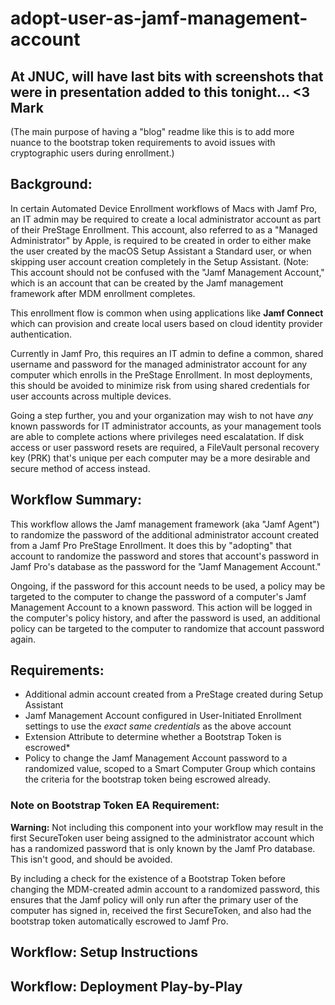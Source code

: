 # adopt-user-as-jamf-management-account

## At JNUC, will have last bits with screenshots that were in presentation added to this tonight... <3 Mark

(The main purpose of having a "blog" readme like this is to add more nuance to the bootstrap token requirements to avoid issues with cryptographic users during enrollment.)


## Background:

In certain Automated Device Enrollment workflows of Macs with Jamf Pro, an IT admin may be required to create a local administrator account as part of their PreStage Enrollment. This account, also referred to as a "Managed Administrator" by Apple, is required to be created in order to either make the user created by the macOS Setup Assistant a Standard user, or when skipping user account creation completely in the Setup Assistant. (Note: This account should not be confused with the "Jamf Management Account," which is an account that can be created by the Jamf management framework after MDM enrollment completes.

This enrollment flow is common when using applications like **Jamf Connect** which can provision and create local users based on cloud identity provider authentication. 

Currently in Jamf Pro, this requires an IT admin to define a common, shared username and password for the managed administrator account for any computer which enrolls in the PreStage Enrollment. In most deployments, this should be avoided to minimize risk from using shared credentials for user accounts across multiple devices. 

Going a step further, you and your organization may wish to not have *any* known passwords for IT administrator accounts, as your management tools are able to complete actions where privileges need escalatation. If disk access or user password resets are required, a FileVault personal recovery key (PRK) that's unique per each computer may be a more desirable and secure method of access instead.

## Workflow Summary:

This workflow allows the Jamf management framework (aka "Jamf Agent") to randomize the password of the additional administrator account created from a Jamf Pro PreStage Enrollment. It does this by "adopting" that account to randomize the password and stores that account's password in Jamf Pro's database as the password for the "Jamf Management Account."

Ongoing, if the password for this account needs to be used, a policy may be targeted to the computer to change the password of a computer's Jamf Management Account to a known password. This action will be logged in the computer's policy history, and after the password is used, an additional policy can be targeted to the computer to randomize that account password again.

## Requirements:

- Additional admin account created from a PreStage created during Setup Assistant
- Jamf Management Account configured in User-Initiated Enrollment settings to use the _exact same credentials_ as the above account
- Extension Attribute to determine whether a Bootstrap Token is escrowed*
- Policy to change the Jamf Management Account password to a randomized value, scoped to a Smart Computer Group which contains the criteria for the bootstrap token being escrowed already.


### Note on Bootstrap Token EA Requirement:

**Warning:** Not including this component into your workflow may result in the first SecureToken user being assigned to the administrator account which has a randomized password that is only known by the Jamf Pro database. This isn't good, and should be avoided. 

By including a check for the existence of a Bootstrap Token before changing the MDM-created admin account to a randomized password, this ensures that the Jamf policy will only run after the primary user of the computer has signed in, received the first SecureToken, and also had the bootstrap token automatically escrowed to Jamf Pro.


## Workflow: Setup Instructions

## Workflow: Deployment Play-by-Play
